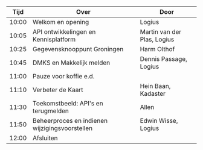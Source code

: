
|  Tijd  | Over | Door |
|--------|------|------|
| 10:00 | Welkom en opening | Logius |
| 10:05 | API ontwikkelingen en Kennisplatform | Martin van der Plas, Logius |
| 10:25 | Gegevensknooppunt Groningen | Harm Olthof |
| 10:45 | DMKS en Makkelijk melden | Dennis Passage, Logius |
| 11:00 | Pauze voor koffie e.d. |
| 11:10 | Verbeter de Kaart | Hein Baan, Kadaster |
| 11:30 | Toekomstbeeld: API's en terugmelden | Allen |
| 11:50 | Beheerproces en indienen wijzigingsvoorstellen | Edwin Wisse, Logius |
| 12:00 | Afsluiten | |
